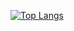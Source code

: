[![Top Langs](https://github-readme-stats.vercel.app/api/top-langs/?username=sajithrw&theme=algolia&show_icons=true)](https://github.com/anuraghazra/github-readme-stats)
